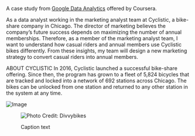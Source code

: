 A case study from [Google Data Analytics](https://www.coursera.org/professional-certificates/google-data-analytics) offered by Coursera.

As a data analyst working in the marketing analyst team at Cyclistic, a bike-share company in Chicago. The director of marketing believes the company’s future success depends on maximizing the number of annual memberships. Therefore, as a member of the marketing analyst team, I want to understand how casual riders and annual members use Cyclistic bikes differently. From these insights, my team will design a new marketing strategy to convert casual riders into annual members.

ABOUT CYCLISTIC
In 2016, Cyclistic launched a successful bike-share offering. Since then, the program has grown to a fleet of 5,824 bicycles that are tracked and locked into a network of 692 stations across Chicago. The bikes can be unlocked from one station and returned to any other station in the system at any time.

![Image](https://github.com/eniayejudaniel/Riding-the-Wave-of-Success-Strategies-for-Cyclistic-Bike-Share/assets/124352785/c3a105aa-797f-4541-bab7-65488ed99930) <figure>
  <img src="image.png" alt="Photo Credit: Divvybikes">
  <figcaption>Caption text</figcaption>
</figure>
